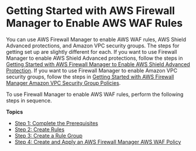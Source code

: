 # Getting Started with AWS Firewall Manager to Enable AWS WAF Rules<a name="getting-started-fms"></a>

You can use AWS Firewall Manager to enable AWS WAF rules, AWS Shield Advanced protections, and Amazon VPC security groups\. The steps for getting set up are slightly different for each\. If you want to use Firewall Manager to enable AWS Shield Advanced protections, follow the steps in [Getting Started with AWS Firewall Manager to Enable AWS Shield Advanced Protection](getting-started-fms-shield.md)\. If you want to use Firewall Manager to enable Amazon VPC security groups, follow the steps in [Getting Started with AWS Firewall Manager Amazon VPC Security Group Policies](getting-started-fms-security-group.md)\. 

To use Firewall Manager to enable AWS WAF rules, perform the following steps in sequence\. 

**Topics**
+ [Step 1: Complete the Prerequisites](complete-prereq.md)
+ [Step 2: Create Rules](get-started-fms-create-rules.md)
+ [Step 3: Create a Rule Group](get-started-fms-create-rule-group.md)
+ [Step 4: Create and Apply an AWS Firewall Manager AWS WAF Policy](get-started-fms-create-security-policy.md)